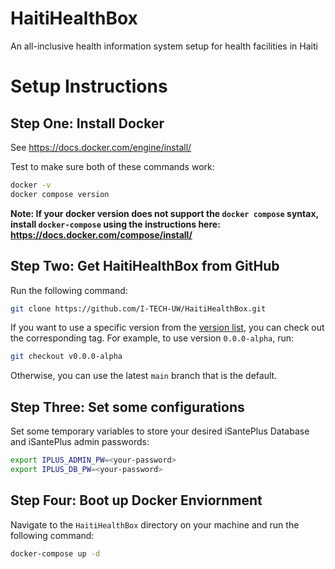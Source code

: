 # HaitiHealthBox
An all-inclusive health information system setup for health facilities in Haiti

# Setup Instructions

## Step One: Install Docker
See https://docs.docker.com/engine/install/

Test to make sure both of these commands work:
```sh
docker -v
docker compose version
```

**Note: If your docker version does not support the `docker compose` syntax, 
install `docker-compose` using the instructions here: https://docs.docker.com/compose/install/**


## Step Two: Get HaitiHealthBox from GitHub

Run the following command:
```sh
git clone https://github.com/I-TECH-UW/HaitiHealthBox.git
```

If you want to use a specific version from the [version list](https://github.com/I-TECH-UW/HaitiHealthBox/releases), you can check out the corresponding tag. For example, to use version `0.0.0-alpha`, run:
```sh
git checkout v0.0.0-alpha
```

Otherwise, you can use the latest `main` branch that is the default. 

## Step Three: Set some configurations
Set some temporary variables to store your desired iSantePlus Database and iSantePlus admin passwords:

```sh
export IPLUS_ADMIN_PW=<your-password>
export IPLUS_DB_PW=<your-password>
```
## Step Four: Boot up Docker Enviornment
Navigate to the `HaitiHealthBox` directory on your machine and run the following command:
```sh
docker-compose up -d
```

